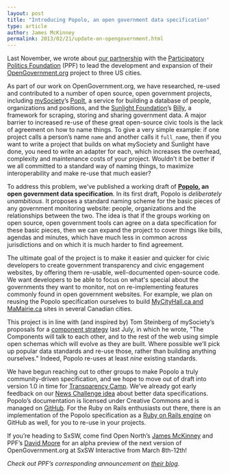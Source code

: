 ```yaml
---
layout: post
title: "Introducing Popolo, an open government data specification"
type: article
author: James McKinney
permalink: 2013/02/21/update-on-opengovernment.html
---
```

Last November, we wrote about [our partnership](http://blog.opennorth.ca/2012/11/30/this-week-in-open-government/) with the [Participatory Politics Foundation](http://www.participatorypolitics.org/) (PPF) to lead the development and expansion of their [OpenGovernment.org](http://opengovernment.org/) project to three US cities.

As part of our work on OpenGovernment.org, we have researched, re-used and contributed to a number of open source, open government projects, including [mySociety](http://www.mysociety.org/)’s [PopIt](http://popit.mysociety.org/), a service for building a database of people, organizations and positions, and the [Sunlight Foundation](http://sunlightfoundation.com/)’s [Billy](https://github.com/sunlightlabs/billy), a framework for scraping, storing and sharing government data. A major barrier to increased re-use of these great open-source civic tools is the lack of agreement on how to name things. To give a very simple example: if one project calls a person’s name `name` and another calls it `full_name`, then if you want to write a project that builds on what mySociety and Sunlight have done, you need to write an adapter for each, which increases the overhead, complexity and maintenance costs of your project. Wouldn’t it be better if we all committed to a standard way of naming things, to maximize interoperability and make re-use that much easier?

To address this problem, we’ve published a working draft of **[Popolo](http://popoloproject.com/), an open government data specification**. In its first draft, Popolo is *deliberately unambitious*. It proposes a standard naming scheme for the basic pieces of any government monitoring website: people, organizations and the relationships between the two. The idea is that if the groups working on open source, open government tools can agree on a data specification for these basic pieces, then we can expand the project to cover things like bills, agendas and minutes, which have much less in common across jurisdictions and on which it is much harder to find agreement.

The ultimate goal of the project is to make it easier and quicker for civic developers to create government transparency and civic engagement websites, by offering them re-usable, well-documented open-source code. We want developers to be able to focus on what's special about the governments they want to monitor, not on re-implementing features commonly found in open government websites. For example, we plan on reusing the Popolo specification ourselves to build [MyCityHall.ca and MaMairie.ca](http://blog.opennorth.ca/2013/02/19/introducing-mycityhall/) sites in several Canadian cities. 

This project is in line with (and inspired by) Tom Steinberg of mySociety’s proposals for a [component strategy](http://www.mysociety.org/2012/07/04/mysocietys-components-strategy-our-take-on-small-pieces-loosely-joined/) last July, in which he wrote, "The Components will talk to each other, and to the rest of the web using simple open schemas which will evolve as they are built. Where possible we’ll pick up popular data standards and re-use those, rather than building anything ourselves." Indeed, Popolo re-uses at least *nine* existing standards.

We have begun reaching out to other groups to make Popolo a truly community-driven specification, and we hope to move out of draft into version 1.0 in time for [Transparency Camp](http://transparencycamp.org/). We’ve already got early feedback on our [News Challenge idea](https://www.newschallenge.org/open/open-government/inspiration/make-government-monitoring-projects-easier-to-re-use) about better data specifications. Popolo’s documentation is licensed under Creative Commons and is managed on [GitHub](https://github.com/opennorth/popolo-spec/tree/gh-pages). For the Ruby on Rails enthusiasts out there, there is an implementation of the Popolo specification as a [Ruby on Rails engine](https://github.com/opennorth/popolo-engine) on GitHub as well, for you to re-use in your projects.

If you’re heading to SxSW, come find Open North’s [James McKinney](https://twitter.com/@mckinneyjames) and PPF’s [David Moore](https://twitter.com/ppolitics) for an alpha preview of the next version of OpenGovernment.org at SxSW Interactive from March 8th-12th!

*Check out PPF’s corresponding announcement on [their blog](http://blog.opengovernment.org/2013/02/20/introducing-the-popolo-standard/).*